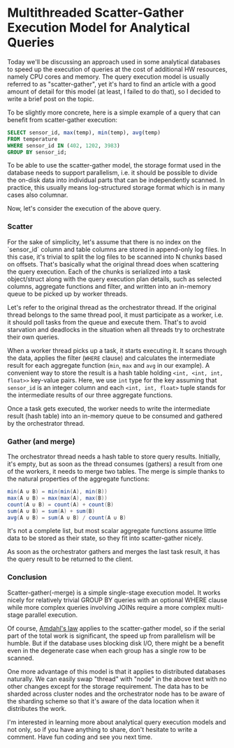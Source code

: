 # Multithreaded Scatter-Gather Execution Model for Analytical Queries

Today we'll be discussing an approach used in some analytical databases to speed up the execution of queries at the cost of additional HW resources, namely CPU cores and memory. The query execution model is usually referred to as "scatter-gather", yet it's hard to find an article with a good amount of detail for this model (at least, I failed to do that), so I decided to write a brief post on the topic.

To be slightly more concrete, here is a simple example of a query that can benefit from scatter-gather execution:

```sql
SELECT sensor_id, max(temp), min(temp), avg(temp)
FROM temperature
WHERE sensor_id IN (402, 1202, 3983)
GROUP BY sensor_id;
```

To be able to use the scatter-gather model, the storage format used in the database needs to support parallelism, i.e. it should be possible to divide the on-disk data into individual parts that can be independently scanned. In practice, this usually means log-structured storage format which is in many cases also columnar.

Now, let's consider the execution of the above query.

### Scatter

For the sake of simplicity, let's assume that there is no index on the \`sensor\_id\` column and table columns are stored in append-only log files. In this case, it's trivial to split the log files to be scanned into N chunks based on offsets. That's basically what the original thread does when scattering the query execution. Each of the chunks is serialized into a task object/struct along with the query execution plan details, such as selected columns, aggregate functions and filter, and written into an in-memory queue to be picked up by worker threads.

Let's refer to the original thread as the orchestrator thread. If the original thread belongs to the same thread pool, it must participate as a worker, i.e. it should poll tasks from the queue and execute them. That's to avoid starvation and deadlocks in the situation when all threads try to orchestrate their own queries.

When a worker thread picks up a task, it starts executing it. It scans through the data, applies the filter (`WHERE` clause) and calculates the intermediate result for each aggregate function (`min`, `max` and `avg` in our example). A convenient way to store the result is a hash table holding `<int, <int, int, float>>` key-value pairs. Here, we use `int` type for the key assuming that `sensor_id` is an integer column and each `<int, int, float>` tuple stands for the intermediate results of our three aggregate functions.

Once a task gets executed, the worker needs to write the intermediate result (hash table) into an in-memory queue to be consumed and gathered by the orchestrator thread.

### Gather (and merge)

The orchestrator thread needs a hash table to store query results. Initially, it's empty, but as soon as the thread consumes (gathers) a result from one of the workers, it needs to merge two tables. The merge is simple thanks to the natural properties of the aggregate functions:

```java
min(A ∪ B) = min(min(A), min(B))
max(A ∪ B) = max(max(A), max(B))
count(A ∪ B) = count(A) + count(B)
sum(A ∪ B) = sum(A) + sum(B)
avg(A ∪ B) = sum(A ∪ B) / count(A ∪ B)
```

It's not a complete list, but most scalar aggregate functions assume little data to be stored as their state, so they fit into scatter-gather nicely.

As soon as the orchestrator gathers and merges the last task result, it has the query result to be returned to the client.

### Conclusion

Scatter-gather(-merge) is a simple single-stage execution model. It works nicely for relatively trivial GROUP BY queries with an optional WHERE clause while more complex queries involving JOINs require a more complex multi-stage parallel execution.

Of course, [Amdahl's law](https://en.wikipedia.org/wiki/Amdahl%27s_law) applies to the scatter-gather model, so if the serial part of the total work is significant, the speed up from parallelism will be humble. But if the database uses blocking disk I/O, there might be a benefit even in the degenerate case when each group has a single row to be scanned.

One more advantage of this model is that it applies to distributed databases naturally. We can easily swap "thread" with "node" in the above text with no other changes except for the storage requirement. The data has to be sharded across cluster nodes and the orchestrator node has to be aware of the sharding scheme so that it's aware of the data location when it distributes the work.

I'm interested in learning more about analytical query execution models and not only, so if you have anything to share, don't hesitate to write a comment. Have fun coding and see you next time.
